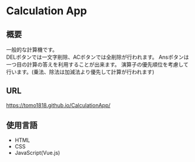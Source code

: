 # Calculation App

## 概要

一般的な計算機です。  
DELボタンでは一文字削除、ACボタンでは全削除が行われます。
Ansボタンは一つ目の計算の答えを利用することが出来ます。
演算子の優先順位を考慮して行います。(乗法、除法は加減法より優先して計算が行われます)

## URL

https://tomo1818.github.io/CalculationApp/

## 使用言語

* HTML
* CSS
* JavaScript(Vue.js)
